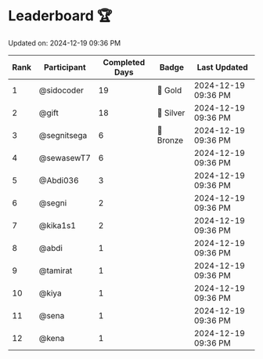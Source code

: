 # Leaderboard 🏆

Updated on: 2024-12-19 09:36 PM

| Rank | Participant       | Completed Days | Badge      | Last Updated         |
|------|-------------------|----------------|------------|----------------------|
| 1    | @sidocoder        | 19             | 🏅 Gold     | 2024-12-19 09:36 PM |
| 2    | @gift             | 18             | 🥈 Silver   | 2024-12-19 09:36 PM |
| 3    | @segnitsega       | 6              | 🥉 Bronze   | 2024-12-19 09:36 PM |
| 4    | @sewasewT7        | 6              |            | 2024-12-19 09:36 PM |
| 5    | @Abdi036          | 3              |            | 2024-12-19 09:36 PM |
| 6    | @segni            | 2              |            | 2024-12-19 09:36 PM |
| 7    | @kika1s1          | 2              |            | 2024-12-19 09:36 PM |
| 8    | @abdi             | 1              |            | 2024-12-19 09:36 PM |
| 9    | @tamirat          | 1              |            | 2024-12-19 09:36 PM |
| 10   | @kiya             | 1              |            | 2024-12-19 09:36 PM |
| 11   | @sena             | 1              |            | 2024-12-19 09:36 PM |
| 12   | @kena             | 1              |            | 2024-12-19 09:36 PM |
